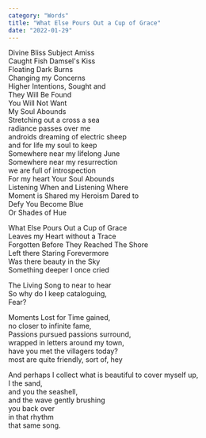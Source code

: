 ```yaml
---
category: "Words" 
title: "What Else Pours Out a Cup of Grace"
date: "2022-01-29"
---
```


Divine Bliss Subject Amiss     
Caught Fish Damsel's Kiss     
Floating Dark Burns     
Changing my Concerns     
Higher Intentions, Sought and      
They Will Be Found      
You Will Not Want      
My Soul Abounds     
Stretching out a cross a sea      
radiance passes over me      
androids dreaming of electric sheep      
and for life my soul to keep      
Somewhere near my lifelong June      
Somewhere near my resurrection      
we are full of introspection      
For my heart Your Soul Abounds     
Listening When and Listening Where      
Moment is Shared my Heroism Dared to      
Defy You Become Blue      
Or Shades of Hue      

What Else Pours Out a Cup of Grace      
Leaves my Heart without a Trace     
Forgotten Before They Reached The Shore     
Left there Staring Forevermore      
Was there beauty in the Sky      
Something deeper I once cried      

The Living Song to near to hear      
So why do I keep cataloguing,      
Fear?      

Moments Lost for Time gained,      
no closer to infinite fame,      
Passions pursued passions surround,      
wrapped in letters around my town,      
have you met the villagers today?      
most are quite friendly, sort of, hey      

And perhaps I collect what is beautiful to cover myself up,      
I the sand,      
and you the seashell,     
and the wave gently brushing           
you back over     
in that rhythm      
that same song.      